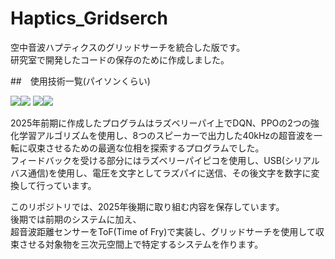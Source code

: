 # Haptics_Gridserch
空中音波ハプティクスのグリッドサーチを統合した版です。  
研究室で開発したコードの保存のために作成しました。

##　使用技術一覧(パイソンくらい)
<!-- 以下はシールド-->
<img src="https://img.shields.io/badge/-Python-ffff00.svg?logo=python&style=popout"><img src="https://img.shields.io/badge/-Raspberrypi-C51A4A.svg?logo=raspberrypi&style=popout">
<img src="https://img.shields.io/badge/-Github-181717.svg?logo=github&style=popout"><img src="https://img.shields.io/badge/-Git-3cb371.svg?logo=git&style=popout-square">

<!--ここから説明-->
2025年前期に作成したプログラムはラズベリーパイ上でDQN、PPOの2つの強化学習アルゴリズムを使用し、8つのスピーカーで出力した40kHzの超音波を一転に収束させるための最適な位相を探索するプログラムでした。  
フィードバックを受ける部分にはラズベリーパイピコを使用し、USB(シリアルバス通信)を使用し、電圧を文字としてラズパイに送信、その後文字を数字に変換して行っています。  

このリポジトリでは、2025年後期に取り組む内容を保存しています。  
後期では前期のシステムに加え、  
超音波距離センサーをToF(Time of Fry)で実装し、グリッドサーチを使用して収束させる対象物を三次元空間上で特定するシステムを作ります。  
